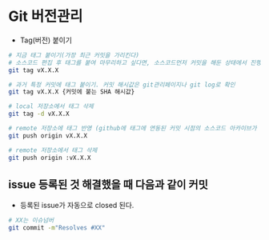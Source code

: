 # Git 버전관리

- Tag(버전) 붙이기

```sh
# 지금 태그 붙이기(가장 최근 커밋을 가리킨다)
# 소스코드 편집 후 태그를 붙여 마무리하고 싶다면, 소스코드먼저 커밋을 해둔 상태에서 진행하도록 한다.
git tag vX.X.X

# 과거 특정 커밋에 태그 붙이기. 커밋 해시값은 git관리페이지나 git log로 확인
git tag vX.X.X {커밋에 붙는 SHA 해시값}

# local 저장소에서 태그 삭제
git tag -d vX.X.X

# remote 저장소에 태그 반영 (github에 태그에 연동된 커밋 시점의 소스코드 아카이브가 생성된다.)
git push origin vX.X.X

# remote 저장소에서 태그 삭제
git push origin :vX.X.X
```

## issue 등록된 것 해결했을 때 다음과 같이 커밋

- 등록된 issue가 자동으로 closed 된다.

```sh
# XX는 이슈넘버
git commit -m"Resolves #XX"
```
